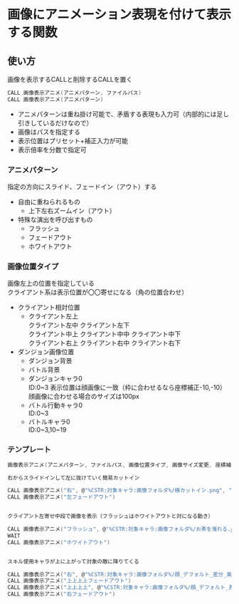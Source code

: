 # 画像にアニメーション表現を付けて表示する関数

## 使い方
画像を表示するCALLと削除するCALLを置く
```c
CALL 画像表示アニメ(アニメパターン, ファイルパス)
CALL 画像表示アニメ(アニメパターン)
```
* アニメパターンは重ね掛け可能で、矛盾する表現も入力可（内部的には足し引きしているだけなので）  
* 画像はパスを指定する  
* 表示位置はプリセット+補正入力が可能  
* 表示倍率を分数で指定可


### アニメパターン  
指定の方向にスライド、フェードイン（アウト）する  
* 自由に重ねられるもの
  *  上下左右ズームイン（アウト）  
* 特殊な演出を呼び出すもの
  *  フラッシュ  
  *  フェードアウト  
  *  ホワイトアウト  

### 画像位置タイプ
画像左上の位置を指定している  
クライアント系は表示位置が〇〇寄せになる（角の位置合わせ）　　
* クライアント相対位置  
  * クライアント左上  
	クライアント左中 クライアント左下  
	クライアント中上 クライアント中中 クライアント中下  
	クライアント右上 クライアント右中 クライアント右下  
* ダンジョン画像位置
  * ダンジョン背景
  * バトル背景
  * ダンジョンキャラ0  
  ID:0~3	表示位置は顔画像に一致（枠に合わせるなら座標補正-10,-10）  
  顔画像に合わせる場合のサイズは100px  
  * バトル行動キャラ0  
  ID:0~3
  * バトルキャラ0  
  ID:0~3,10~19

### テンプレート
```c
画像表示アニメ(アニメパターン, ファイルパス, 画像位置タイプ, 画像サイズ変更, 座標補正X, 座標補正Y)

右からスライドインして左に抜けていく簡易カットイン

CALL 画像表示アニメ("右", @"%CSTR:対象キャラ:画像フォルダ%/横カットイン.png", "パトル背景", "1/2")
CALL 画像表示アニメ("左フェードアウト")


クライアント左寄せ中段で画像を表示（フラッシュはホワイトアウトと対になる動き）

CALL 画像表示アニメ("フラッシュ", @"%CSTR:対象キャラ:画像フォルダ%/お茶を淹れる.png", "クライアント左中")
WAIT
CALL 画像表示アニメ("ホワイトアウト")


スキル使用キャラが上に上がって対象の敵に降りてくる

CALL 画像表示アニメ("右", @"%CSTR:対象キャラ:画像フォルダ%/顔_デフォルト_差分_奥義ゲージMAX.png", @"バトル行動キャラ{LOCAL}","100/180")
CALL 画像表示アニメ("上上上上フェードアウト")
CALL 画像表示アニメ("上上上上", @"%CSTR:対象キャラ:画像フォルダ%/顔_デフォルト_差分_奥義ゲージMAX.png", @"バトルキャラ{アビテンプレート用_対象保存:0}", , , -100)
CALL 画像表示アニメ("右フェードアウト")
```